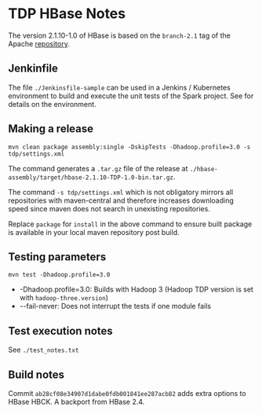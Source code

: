 # TDP HBase Notes

The version 2.1.10-1.0 of HBase is based on the `branch-2.1` tag of the Apache [repository](https://github.com/apache/hbase/tree/branch-2.1).

## Jenkinfile

The file `./Jenkinsfile-sample` can be used in a Jenkins / Kubernetes environment to build and execute the unit tests of the Spark project. See []() for details on the environment.

## Making a release

```
mvn clean package assembly:single -DskipTests -Dhadoop.profile=3.0 -s tdp/settings.xml
```

The command generates a `.tar.gz` file of the release at `./hbase-assembly/target/hbase-2.1.10-TDP-1.0-bin.tar.gz`.

The command `-s tdp/settings.xml` which is not obligatory mirrors all repositories with maven-central and therefore increases downloading speed since maven does not search in unexisting repositories.

Replace `package` for `install` in the above command to ensure built package is available in your local maven repository post build.

## Testing parameters

```
mvn test -Dhadoop.profile=3.0
```

- -Dhadoop.profile=3.0: Builds with Hadoop 3 (Hadoop TDP version is set with `hadoop-three.version`)
- --fail-never: Does not interrupt the tests if one module fails

## Test execution notes

See `./test_notes.txt`

## Build notes

Commit `ab28cf08e34907d1dabe0fdb001841ee287acb82` adds extra options to HBase HBCK. A backport from HBase 2.4.
